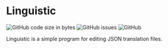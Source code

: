 # Linguistic

![GitHub code size in bytes](https://img.shields.io/github/languages/code-size/kalucky0/linguistic)
![GitHub issues](https://img.shields.io/github/issues-raw/kalucky0/linguistic)
![GitHub](https://img.shields.io/github/license/kalucky0/linguistic)

Linguistic is a simple program for editing JSON translation files.